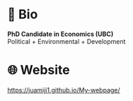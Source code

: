 # :seedling: **Bio**
<b>PhD Candidate in Economics (UBC)</b><br>
Political + Environmental + Development 

# :globe_with_meridians: **Website**
https://juamiji1.github.io/My-webpage/
